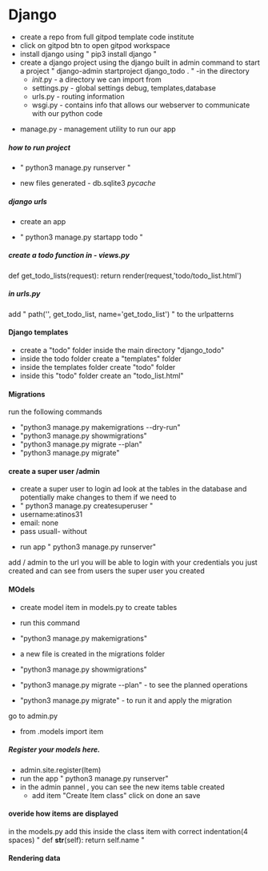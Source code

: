# Django 
- create a repo from full gitpod template code institute
- click on gitpod btn to open gitpod workspace
- install django using " pip3 install django "
- create a django project using the django built in admin command to start a project " django-admin startproject django_todo . "
-in the directory
  * _init_.py  - a directory we can import from
  * settings.py  - global settings debug, templates,database
  * urls.py  - routing information
  * wsgi.py   - contains info that allows our webserver to communicate with our python code
* manage.py   - management utility to run our app

##### how to run project 
* " python3 manage.py runserver "
 - new files generated - db.sqlite3  _pycache_

##### django urls
 * create an app 
 - " python3 manage.py startapp todo "

##### create a todo function in - views.py
 def get_todo_lists(request):
     return render(request,'todo/todo_list.html')

##### in urls.py
 add " path('', get_todo_list, name='get_todo_list') "  to the urlpatterns

#### Django templates
 - create a "todo" folder  inside the main directory "django_todo"
 - inside the todo folder create a "templates" folder
 - inside the templates folder create "todo" folder
 - inside this "todo" folder create an "todo_list.html"

#### Migrations
run the following commands
 - "python3 manage.py makemigrations --dry-run"
 - "python3 manage.py showmigrations"
 - "python3 manage.py migrate --plan"
 - "python3 manage.py migrate"

#### create a super user /admin
- create a super user to login ad look at the tables in the database and potentially make changes to them if we need to
 - " python3 manage.py createsuperuser "
  - username:atinos31
  - email: none
  - pass usuall-  without
 * run app " python3 manage.py runserver"

add / admin to the url
you will be able to login
with your credentials you just created and can see from users the super user you created

#### MOdels
 - create model item in models.py to create tables
 - run this command
 - "python3 manage.py makemigrations"
- a new file is created in the migrations folder

 - "python3 manage.py showmigrations"
 - "python3 manage.py migrate --plan"   - to see the planned operations
 - "python3 manage.py migrate"    - to run it and apply the migration

go to admin.py
 - from .models import item
##### Register your models here.
 - admin.site.register(Item)
 - run the app " python3 manage.py runserver"
 - in the admin pannel , you can see the new items table created
   - add item "Create Item class" click on done an save

#### overide how items are displayed
 in the models.py add this inside the class item with correct indentation(4 spaces)
  "   def __str__(self): 
        return self.name "

#### Rendering data
